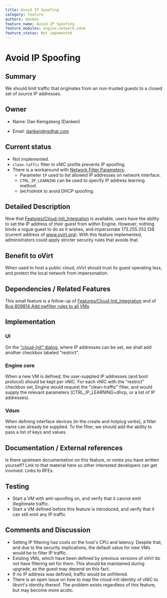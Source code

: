 ```yaml
---
title: Avoid IP Spoofing
category: feature
authors: danken
feature_name: Avoid IP Spoofing
feature_modules: engine,network,vdsm
feature_status: Not impemented
---
```


# Avoid IP Spoofing

## Summary

We should limit traffic that originates from an non-trusted guests to a closed set of source IP addresses.

## Owner

*   Name: Dan Kenigsberg (Danken)

<!-- -->

*   Email: <danken@redhat.com>

## Current status

*   Not implemented.
*   `clean-taffic` filter in vNIC profile prevents IP spoofing.
*   There is a workaround with [Network Filter Parameters](http://www.ovirt.org/develop/release-management/features/network/networkfilterparameters/):
    -   Parameter `IP` used to list allowed IP addresses on network interface.
    -   `CTRL_IP_LEARNING` can be used to specify IP address learning method.
    -   `DHCPSERVER` to avoid DHCP spoofing.   

## Detailed Description

Now that [Features/Cloud-Init_Integration](/develop/release-management/features/cloud/cloud-init-integration/) is available, users have the ability to set the IP address of their guest from within Engine. However, nothing binds a rogue guest to do as it wishes, and impersonate 173.255.252.138 (current address of www.ovirt.org). With this feature implemented, administrators could apply stricter security rules that avoids that.

## Benefit to oVirt

When used to host a public cloud, oVirt should trust its guest operating less, and protect the local network from impersonation.

## Dependencies / Related Features

This small feature is a follow-up of [Features/Cloud-Init_Integration](/develop/release-management/features/cloud/cloud-init-integration/) and of [Bug 809814 Add nwfilter rules to all VMs](https://bugzilla.redhat.com/809814)

## Implementation

### UI

On the ["cloud-init" dialog](/File:Cloud-init-webadmin-screenshot.png), where IP addresses can be set, we shall add another checkbox labeled "restrict".

### Engine core

When a new VM is defined, the user-supplied IP addresses (and boot protocol) should be kept per vNIC. For each vNIC with the "restrict" checkbox set, Engine would request the "clean-traffic" filter, and would supply the relevant parameters (CTRL_IP_LEARNING=dhcp, or a list of IP addresses).

### Vdsm

When defining interface devices (in the create and hotplug verbs), a filter name can already be supplied. To the filter, we should add the ability to pass a list of keys and values.

## Documentation / External references

Is there upstream documentation on this feature, or notes you have written yourself? Link to that material here so other interested developers can get involved. Links to RFEs.

## Testing

*   Start a VM with anti-spoofing on, and verify that it cannot emit illegitimate traffic.
*   Start a VM defined before this feature is introduced, and verify that it can still emit any IP traffic

## Comments and Discussion

*   Setting IP filtering has costs on the host's CPU and latency. Despite that, and due to the security implications, the default value for new VMs would be to filter IP traffic.
*   Existing VMs, which have been defined by previous versions of oVirt do not have filtering set for them. This should be maintained during upgrade, as the guest may depend on this fact.
*   If no IP address was defined, traffic would be unfiltered.
*   There is an open issue on how to map the cloud-init identity of vNIC to libvirt's identity thereof. The problem exists regardless of this feature, but may become more acutic.

<!-- -->


